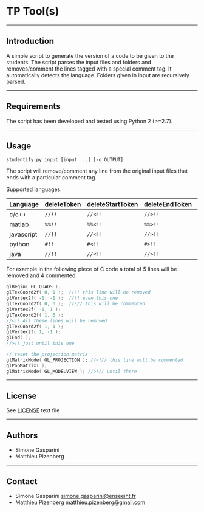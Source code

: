 TP Tool(s)
===========================================

------------
Introduction
------------

A simple script to generate the version of a code to be given to the students.
The script parses the input files and folders and removes/comment the lines tagged
with a special comment tag.
It automatically detects the language.
Folders given in input are recursively parsed.

--------
Requirements
--------

The script has been developed and tested using Python 2 (>=2.7).

--------
Usage
--------

```shell
studentify.py input [input ...] [-o OUTPUT]
```
The script will remove/comment any line from the original input files
that ends with a particular comment tag.

Supported languages:

| Language   |deleteToken|deleteStartToken|deleteEndToken|commentToken|commentStartToken|commentEndToken|
| ---------- | ----------- | ----------- | ----------- | ----------- | ----------- | ----------- |
| c/c++        |  `//!!`   |  `//<!!`    |  `//>!!`    |  `//!//`    |  `//<!//`   |  `//>!//`   |
| matlab       |  `%%!!`   |  `%%<!!`    |  `%%>!!`    |  `%%!%%`    |  `%%<!%%`   |  `%%>!%%`   |
| javascript   |  `//!!`   |  `//<!!`    |  `//>!!`    |  `//!//`    |  `//<!//`   |  `//>!//`   |
| python       |  `#!!`    |  `#<!!`     |  `#>!!`     |  `#!#`      |  `#<!#`     |  `#>!#`     |
| java         |  `//!!`   |  `//<!!`    |  `//>!!`    |  `//!//`    |  `//<!//`   |  `//>!//`   |

For example in the following piece of C code a total of 5 lines will be removed and 4 commented.

```c
glBegin( GL_QUADS );
glTexCoord2f( 0, 1 );  //!! this line will be removed
glVertex2f( -1, -1 );  //!! even this one
glTexCoord2f( 0, 0 );  //!// this will be commented
glVertex2f( -1, 1 );
glTexCoord2f( 1, 0 );
//<!! All these lines will be removed
glTexCoord2f( 1, 1 );
glVertex2f( 1, -1 );
glEnd( );
//>!! just until this one

// reset the projection matrix
glMatrixMode( GL_PROJECTION ); //<!// this line will be commented
glPopMatrix( );
glMatrixMode( GL_MODELVIEW ); //>!// until there
```



-------
License
-------

See [LICENSE](LICENSE) text file

-------
Authors
-------

* Simone Gasparini
* Matthieu Pizenberg


---------
Contact
---------

* Simone Gasparini simone.gasparini@enseeiht.fr
* Matthieu Pizenberg matthieu.pizenberg@gmail.com
